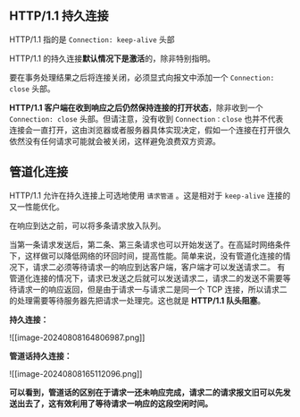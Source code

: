 
## HTTP/1.1 持久连接

HTTP/1.1 指的是 `Connection: keep-alive` 头部

HTTP/1.1 的持久连接**默认情况下是激活**的，除非特别指明。

要在事务处理结果之后将连接关闭，必须显式向报文中添加一个 `Connection: close` 头部。

**HTTP/1.1 客户端在收到响应之后仍然保持连接的打开状态**，除非收到一个 `Connection: close` 头部。但请注意，没有收到 `Connection：close` 也并不代表连接会一直打开，这由浏览器或者服务器具体实现决定，假如一个连接在打开很久依然没有任何请求可能就会被关闭，这样避免浪费双方资源。

## 管道化连接

HTTP/1.1 允许在持久连接上可选地使用 `请求管道` 。这是相对于 `keep-alive` 连接的又一性能优化。

在响应到达之前，可以将多条请求放入队列。

当第一条请求发送后，第二条、第三条请求也可以开始发送了。在高延时网络条件下，这样做可以降低网络的环回时间，提高性能。简单来说，没有管道化连接的情况下，请求二必须等待请求一的响应到达客户端，客户端才可以发送请求二。
有管道化连接的情况下，请求已发送之后就可以发送请求二，请求二的发送不需要等待请求一的响应返回，但是由于请求一与请求二是同一个 TCP 连接，所以请求二的处理需要等待服务器先把请求一处理完。这也就是 **HTTP/1.1 队头阻塞**。

**持久连接：**

![[image-20240808164806987.png]]

**管道话持久连接：**

![[image-20240808165112096.png]]

**可以看到，管道话的区别在于请求一还未响应完成，请求二的请求报文旧可以先发送出去了，这有效利用了等待请求一响应的这段空闲时间。**



